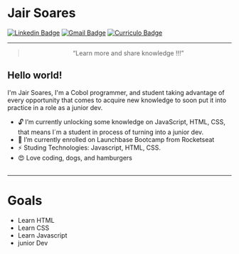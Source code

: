 # Jair Soares
[![Linkedin Badge](https://img.shields.io/badge/-JairSoares-blue?style=flat-square&logo=Linkedin&logoColor=white&link=https://https://www.linkedin.com/in/jair-de-oliveira-soares-512099106/)](https://www.linkedin.com/in/jair-de-oliveira-soares-512099106/)
[![Gmail Badge](https://img.shields.io/badge/-javaosoares@gmail.com-c14438?style=flat-square&logo=Gmail&logoColor=white&link=mailto:javaosoares@gmail.com)](mailto:javaosoares@gmail.com)
[![Curriculo Badge](https://img.shields.io/badge/-Curriculo-blue?style=flat-square&logo=Curriculo&logoColor=white&link=https://https://javasoares.github.io/)](https://javasoares.github.io/)

<hr>

<blockquote align="center">“Learn more and share knowledge !!!”</blockquote>

## Hello world! 
I'm Jair Soares, 
I'm a Cobol programmer, and student taking advantage of every opportunity that comes to acquire new knowledge to soon put it into practice in a role as a junior dev. 

- 🔓  I’m currently unlocking some knowledge on JavaScript, HTML, CSS, that means I´m a student in process of turning into a junior dev.
- 🚀 I’m currently enrolled on Launchbase Bootcamp from Rocketseat 
- ⚡ Studing Technologies: Javascript, HTML, CSS.
- 😍 Love coding, dogs, and hamburgers
<br><br>
<hr>

# Goals

- Learn HTML
- Learn CSS
- Learn Javascript
- junior Dev 
